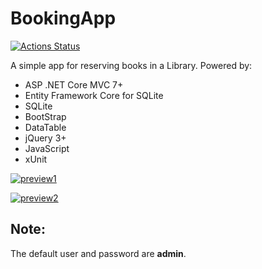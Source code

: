 # BookingApp

[![Actions Status](https://github.com/FANMixco/BookingApp/workflows/.NET%20Core/badge.svg)](https://github.com/FANMixco/BookingApp)

A simple app for reserving books in a Library. Powered by:

- ASP .NET Core MVC 7+
- Entity Framework Core for SQLite
- SQLite
- BootStrap
- DataTable
- jQuery 3+
- JavaScript
- xUnit

[![preview1][1]][1]


[![preview2][2]][2]


  [1]: https://mir-cdn.behance.net/v1/rendition/project_modules/fs/c8bae393836207.5e6f59f3edf60.png
  [2]: https://mir-cdn.behance.net/v1/rendition/project_modules/fs/8731a293836207.5e6f59f3eeb22.png

## Note:
The default user and password are **admin**.
